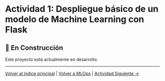 # Actividad 1: Despliegue básico de un modelo de Machine Learning con Flask

## 🚧 En Construcción

Este proyecto está actualmente en desarrollo.

---

[Volver al índice principal](../../README.md) | [Volver a MLOps](../README.md) | [Actividad Siguiente →](../Actividad_2_Docker/README.md)
